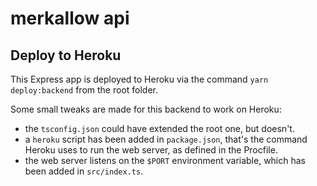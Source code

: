 # merkallow api

## Deploy to Heroku

This Express app is deployed to Heroku via the command `yarn deploy:backend` from the root folder.

Some small tweaks are made for this backend to work on Heroku:
- the `tsconfig.json` could have extended the root one, but doesn't.
- a `heroku` script has been added in `package.json`, that's the command Heroku uses to run the web server, as defined in the Procfile.
- the web server listens on the `$PORT` environment variable, which has been added in `src/index.ts`.
